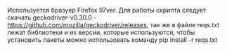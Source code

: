 Используется бразуер Firefox 97ver. Для работы скрипта следует скачать geckodriver-v0.30.0 - https://github.com/mozilla/geckodriver/releases,
так же в  файле reqs.txt лежат библиотеки и их версии, которые используются, чтобы установить пакеты 
можно использовать команду pip install -r reqs.txt
